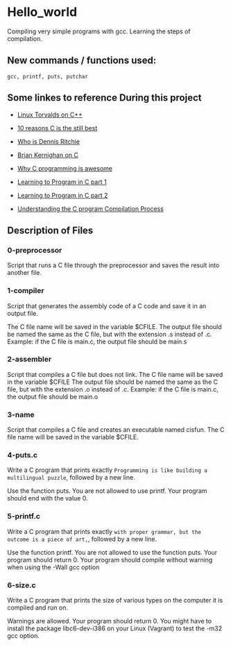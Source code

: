 # Hello_world

Compiling very simple programs with gcc. Learning the steps of compilation.

## New commands / functions used:

``gcc, printf, puts, putchar``

## Some linkes to reference During this project

* [Linux Torvalds on C++](http://harmful.cat-v.org/software/c++/linus)

* [10 reasons C is the still best](http://www.woohooitsbacon.com/10-reasons-why-c-is-still-the-best-programming-language/)

* [Who is Dennis Ritchie](https://en.wikipedia.org/wiki/Dennis_Ritchie)

* [Brian Kernighan on C](https://www.youtube.com/watch?v=de2Hsvxaf8M)

* [Why C programming is awesome](https://www.youtube.com/watch?v=smGalmxPVYc)

* [Learning to Program in C part 1](https://www.youtube.com/watch?v=rk2fK2IIiiQ)

* [Learning to Program in C part 2](https://www.youtube.com/watch?v=FwpP_MsZWnU)

* [Understanding the C program Compilation Process](https://www.youtube.com/watch?v=VDslRumKvRA)



## Description of Files

<h3>0-preprocessor</h3>

Script that runs a C file through the preprocessor and saves the result into another file.

<h3>1-compiler</h3>

Script that generates the assembly code of a C code and save it in an output file.

The C file name will be saved in the variable $CFILE. The output file should be named the same as the C file, but with the extension .s instead of .c. Example: if the C file is main.c, the output file should be main.s

<h3>2-assembler</h3>

Script that compiles a C file but does not link. The C file name will be saved in the variable $CFILE The output file should be named the same as the C file, but with the extension .o instead of .c. Example: if the C file is main.c, the output file should be main.o

<h3>3-name</h3>

Script that compiles a C file and creates an executable named cisfun. The C file name will be saved in the variable $CFILE.

<h3>4-puts.c</h3>

Write a C program that prints exactly ``Programming is like building a multilingual puzzle``, followed by a new line.

Use the function puts. You are not allowed to use printf. Your program should end with the value 0.

<h3>5-printf.c</h3>

Write a C program that prints exactly ``with proper grammar, but the outcome is a piece of art,``, followed by a new line.

Use the function printf. You are not allowed to use the function puts. Your program should return 0. Your program should compile without warning when using the -Wall gcc option

<h3>6-size.c</h3>

Write a C program that prints the size of various types on the computer it is compiled and run on.

Warnings are allowed. Your program should return 0. You might have to install the package libc6-dev-i386 on your Linux (Vagrant) to test the -m32 gcc option.
